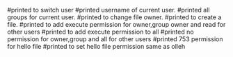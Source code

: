 #printed to switch user
#printed username of current user.
#printed all groups for current user.
#printed to change file owner.
#printed to create a file.
#printed to add execute permission for owner,group owner and read for other users
#printed to add execute permission to all
#printed no permission for owner,group and all for other users
#printed 753 permission for hello file
#printed to set hello file permission same as olleh
